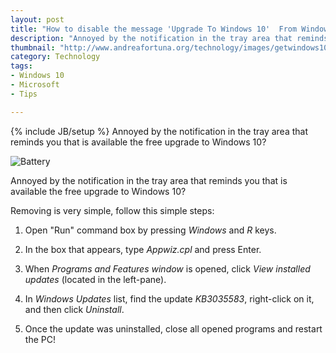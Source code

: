 ```yaml
---
layout: post
title: "How to disable the message 'Upgrade To Windows 10'  From Windows 7 and Windows 8"
description: "Annoyed by the notification in the tray area that reminds you that is available the free upgrade to Windows 10?"
thumbnail: "http://www.andreafortuna.org/technology/images/getwindows10.png"
category: Technology
tags: 
- Windows 10
- Microsoft
- Tips

---
```

{% include JB/setup %}
Annoyed by the notification in the tray area that reminds you that is available the free upgrade to Windows 10?

![Battery](http://www.andreafortuna.org/technology/images/getwindows10.png)
<!-- more -->

Annoyed by the notification in the tray area that reminds you that is available the free upgrade to Windows 10?

Removing is very simple, follow this simple steps:

1. Open "Run" command box by pressing *Windows* and *R* keys.

2. In the box that appears, type *Appwiz.cpl* and press Enter.

3. When *Programs and Features window* is opened, click *View installed updates* (located in the left-pane).

4. In *Windows Updates* list, find the update *KB3035583*, right-click on it, and then click *Uninstall*.

5. Once the update was uninstalled, close all opened programs and restart the PC!